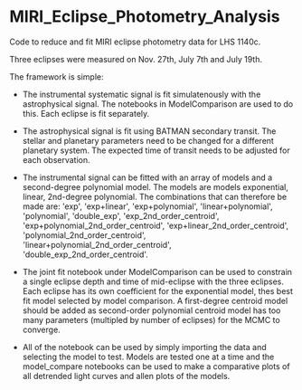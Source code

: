 # MIRI_Eclipse_Photometry_Analysis
 Code to reduce and fit MIRI eclipse photometry data for LHS 1140c. 

 Three eclipses were measured on Nov. 27th, July 7th and July 19th. 

 The framework is simple:

- The instrumental systematic signal is fit simulatenously with the astrophysical signal. The notebooks in ModelComparison are used to do this. Each eclipse is fit separately. 

- The astrophysical signal is fit using BATMAN secondary transit. The stellar and planetary parameters need to be changed for a different planetary system. The expected time of transit needs to be adjusted for each observation.

- The instrumental signal can be fitted with an array of models and a second-degree polynomial model. The models are models exponential, linear, 2nd-degree polynomial. The combinations that can therefore be made are: 'exp', 'exp+linear', 'exp+polynomial', 'linear+polynomial', 'polynomial', 'double_exp', 'exp_2nd_order_centroid', 'exp+polynomial_2nd_order_centroid', 'exp+linear_2nd_order_centroid', 'polynomial_2nd_order_centroid', 'linear+polynomial_2nd_order_centroid', 'double_exp_2nd_order_centroid'. 

- The joint fit notebook under ModelComparison can be used to constrain a single eclipse depth and time of mid-eclipse with the three eclipses. Each eclipse has its own coefficient for the exponential model, thes best fit model selected by model comparison. A first-degree centroid model should be added as second-order polynomial centroid model has too many parameters (multipled by number of eclipses) for the MCMC to converge.

- All of the notebook can be used by simply importing the data and selecting the model to test. Models are tested one at a time and the model_compare notebooks can be used to make a comparative plots of all detrended light curves and allen plots of the models.

